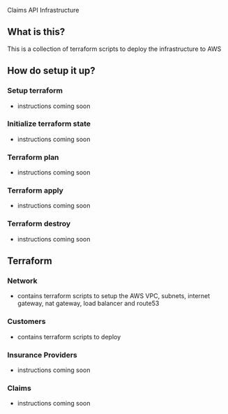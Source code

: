 Claims API Infrastructure

## What is this?
This is a collection of terraform scripts to deploy the infrastructure to AWS

## How do setup it up?

###  Setup terraform
- instructions coming soon

###  Initialize terraform state
- instructions coming soon

###  Terraform plan
- instructions coming soon

###  Terraform apply
- instructions coming soon

###  Terraform destroy
- instructions coming soon


##  Terraform

### Network
- contains terraform scripts to setup the AWS VPC, subnets, internet gateway, nat gateway, load balancer and route53

### Customers
- contains terraform scripts to deploy

### Insurance Providers
- instructions coming soon

### Claims
- instructions coming soon


